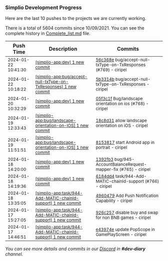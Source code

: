 
### Simplio Development Progress

Here are the last 10 pushes to the projects we are currently working.

There is a total of 5604 commits since 10/09/2021. You can see the complete history in
 [Complete_list.md](Complete_list.md) file.

| Push Time | Description | Commits |
| --- | --- | --- |
| <sub>2024-01-22 10:41:30</sub> | <sub>[[simplio-app:dev] 1 new commit](https://github.com/SimplioOfficial/simplio-app/commit/56c368e0e84898835d01cd5b303562958ea05b71)</sub> | <sub>[56c368e](https://github.com/SimplioOfficial/simplio-app/commit/56c368e0e84898835d01cd5b303562958ea05b71) bug/accept-null-txType-on-TxResponses (#769) - ciripel</sub> |
| <sub>2024-01-22 10:18:22</sub> | <sub>[[simplio-app:bug/accept-null-txType-on-TxResponses] 1 new commit](https://github.com/SimplioOfficial/simplio-app/commit/5b3314b2a975aaebed2f45d2669ba4a809ae6df2)</sub> | <sub>[5b3314b](https://github.com/SimplioOfficial/simplio-app/commit/5b3314b2a975aaebed2f45d2669ba4a809ae6df2) bug/accept-null-txType-on-TxResponses - ciripel</sub> |
| <sub>2024-01-20 10:32:29</sub> | <sub>[[simplio-app:dev] 1 new commit](https://github.com/SimplioOfficial/simplio-app/commit/05f3c1f959e9a7cf3acb42e4acdf4cdcb35adc72)</sub> | <sub>[05f3c1f](https://github.com/SimplioOfficial/simplio-app/commit/05f3c1f959e9a7cf3acb42e4acdf4cdcb35adc72) Bug/landscape orientation on ios (#768) - ciripel</sub> |
| <sub>2024-01-19 12:33:43</sub> | <sub>[[simplio-app:bug/landscape-orientation-on-IOS] 1 new commit](https://github.com/SimplioOfficial/simplio-app/commit/18c8d316844f034e5c7c8e9352cc27ae28877e02)</sub> | <sub>[18c8d31](https://github.com/SimplioOfficial/simplio-app/commit/18c8d316844f034e5c7c8e9352cc27ae28877e02) allow landscape orientation on iOS - ciripel</sub> |
| <sub>2024-01-19 11:51:51</sub> | <sub>[[simplio-app:bug/landscape-orientation-on-IOS] 1 new commit](https://github.com/SimplioOfficial/simplio-app/commit/8153817ac95976766b2ea115c41ec366291b3ee2)</sub> | <sub>[8153817](https://github.com/SimplioOfficial/simplio-app/commit/8153817ac95976766b2ea115c41ec366291b3ee2) start Android app in portrait - ciripel</sub> |
| <sub>2024-01-18 14:20:00</sub> | <sub>[[simplio-app:dev] 1 new commit](https://github.com/SimplioOfficial/simplio-app/commit/1392fb379425dff040993cb2c940ea0bd4d4a3ac)</sub> | <sub>[1392fb3](https://github.com/SimplioOfficial/simplio-app/commit/1392fb379425dff040993cb2c940ea0bd4d4a3ac) bug/945-AccountBalanceRequest-mapper-fix (#765) - ciripel</sub> |
| <sub>2024-01-18 14:19:36</sub> | <sub>[[simplio-app:dev] 1 new commit](https://github.com/SimplioOfficial/simplio-app/commit/6184dd43f0ebc2385b6ce8f7f3ca694fededf023)</sub> | <sub>[6184dd4](https://github.com/SimplioOfficial/simplio-app/commit/6184dd43f0ebc2385b6ce8f7f3ca694fededf023) task/944-Add-MATIC-chainId-support (#766) - ciripel</sub> |
| <sub>2024-01-18 13:35:05</sub> | <sub>[[simplio-app:task/944-Add-MATIC-chainId-support] 1 new commit](https://github.com/SimplioOfficial/simplio-app/commit/496047945c22e578d8bd72d8804dbd55ac6de915)</sub> | <sub>[4960479](https://github.com/SimplioOfficial/simplio-app/commit/496047945c22e578d8bd72d8804dbd55ac6de915) Add Push Notification Capability - ciripel</sub> |
| <sub>2024-01-17 15:27:05</sub> | <sub>[[simplio-app:task/944-Add-MATIC-chainId-support] 1 new commit](https://github.com/SimplioOfficial/simplio-app/commit/926c257584cbc3ecf65bd850fbc1a39184e42a9b)</sub> | <sub>[926c257](https://github.com/SimplioOfficial/simplio-app/commit/926c257584cbc3ecf65bd850fbc1a39184e42a9b) disable buy and swap for non BNB games - ciripel</sub> |
| <sub>2024-01-17 14:46:51</sub> | <sub>[[simplio-app:task/944-Add-MATIC-chainId-support] 1 new commit](https://github.com/SimplioOfficial/simplio-app/commit/e43974e0f6990bae091e07aa5c7c0369bff39917)</sub> | <sub>[e43974e](https://github.com/SimplioOfficial/simplio-app/commit/e43974e0f6990bae091e07aa5c7c0369bff39917) update PopScope in GamePlayScreen - ciripel</sub> |

_You can see more details and commits in our [Discord](https://discord.gg/aKhjuwZmdP) in **#dev-diary** channel._
